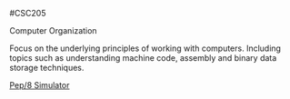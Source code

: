 #CSC205

Computer Organization

Focus on the underlying principles of working with computers. Including topics such as understanding machine code, assembly and binary data storage techniques.

[Pep/8 Simulator](http://computersystemsbook.com/4th-edition/pep8/)


